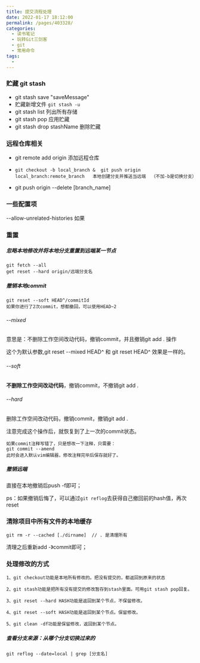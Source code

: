 ```yaml
---
title: 提交流程处理
date: 2022-01-17 18:12:00
permalink: /pages/403328/
categories:
  - 读书笔记
  - 玩转Git三剑客
  - git
  - 常用命令
tags:
  - 
---
```

### 贮藏 git stash

- git stash save "saveMessage"
- 贮藏新增文件 `git stash -u`
-  git stash list  列出所有存储
-  git stash pop  应用贮藏
-  git stash drop stashName 删除贮藏

### 远程仓库相关

- git remote add origin  添加远程仓库

- ```
  git checkout -b local_branch &  git push origin local_branch:remote_branch   本地创建分支并推送当远端  （不加-b是切换分支）
  ```

- git push origin --delete [branch_name]

### 一些配置项

--allow-unrelated-histories   如果

### 重置

##### 忽略本地修改并将本地分支重置到远端某一节点

```
git fetch --all
get reset --hard origin/远端分支名
```



##### 撤销本地commit

```
git reset --soft HEAD^/commitId  
如果你进行了2次commit，想都撤回，可以使用HEAD~2
```

###### --mixed 

意思是：不删除工作空间改动代码，撤销commit，并且撤销git add . 操作

这个为默认参数,git reset --mixed HEAD^ 和 git reset HEAD^ 效果是一样的。

###### --soft  

**不删除工作空间改动代码**，撤销commit，不撤销git add . 

###### --hard

删除工作空间改动代码，撤销commit，撤销git add . 

注意完成这个操作后，就恢复到了上一次的commit状态。

```
如果commit注释写错了，只是想改一下注释，只需要：
git commit --amend
此时会进入默认vim编辑器，修改注释完毕后保存就好了。
```

##### 撤销远端

直接在本地撤销后push -f即可；

ps：如果撤销后悔了，可以通过`git reflog`去获得自己撤回前的hash值，再次reset



### 清除项目中所有文件的本地缓存 

```
git rm -r --cached [./dirname]  // . 是清理所有
```

清理之后重新add -》commit即可；

### 处理修改的方式

```
1、git checkout功能是本地所有修改的。把没有提交的，都返回到原来的状态

2、git stash功能是把所有没有提交的修改暂存到stash里面。可用git stash pop回复。

3、git reset --hard HASH功能是返回到某个节点，不保留修改。

4、git reset --soft HASH功能是返回到某个节点。保留修改。

5、git clean -df功能是保留修改，返回到某个节点。
```



##### 查看分支来源：从哪个分支切换过来的

```
git reflog --date=local | grep [分支名]                            
```

